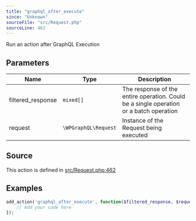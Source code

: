 ```yaml
---
title: "graphql_after_execute"
since: "Unknown"
sourceFile: "src/Request.php"
sourceLine: 462
---
```



Run an action after GraphQL Execution

## Parameters

| Name | Type | Description |
|------|------|-------------|
| filtered_response | `mixed[]` | The response of the entire operation. Could be a single operation or a batch operation |
| request | `\WPGraphQL\Request` | Instance of the Request being executed |


## Source

This action is defined in [src/Request.php:462](https://github.com/wp-graphql/wp-graphql/blob/develop/src/Request.php#L462)


## Examples

```php
add_action('graphql_after_execute', function($filtered_response, $request) {
    // Add your code here
});
```